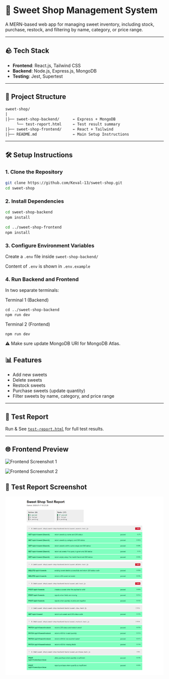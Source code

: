 # 🍬 Sweet Shop Management System

A MERN-based web app for managing sweet inventory, including stock, purchase, restock, and filtering by name, category, or price range.

---

## 🪨 Tech Stack

* **Frontend**: React.js, Tailwind CSS
* **Backend**: Node.js, Express.js, MongoDB
* **Testing**: Jest, Supertest

---

## 🔧 Project Structure

```
sweet-shop/
|
|├── sweet-shop-backend/      ← Express + MongoDB
     └── test-report.html     ← Test result summary 
|├── sweet-shop-frontend/     ← React + Tailwind
|├── README.md                ← Main Setup Instructions

```

---

## 🛠️ Setup Instructions

### 1. Clone the Repository

```bash
git clone https://github.com/Keval-13/sweet-shop.git
cd sweet-shop
```

### 2. Install Dependencies

```bash
cd sweet-shop-backend
npm install
```
```bash
cd ../sweet-shop-frontend
npm install
```

### 3. Configure Environment Variables

Create a `.env` file inside `sweet-shop-backend/`

Content of `.env` is shown in `.env.example`

### 4. Run Backend and Frontend

In two separate terminals:

Terminal 1 (Backend)
```
cd ../sweet-shop-backend
npm run dev
```

Terminal 2 (Frontend)
```
npm run dev
```
⚠️ Make sure update MongoDB URI for MongoDB Atlas.


## 📊 Features

* Add new sweets
* Delete sweets
* Restock sweets
* Purchase sweets (update quantity)
* Filter sweets by name, category, and price range

---

## 📃 Test Report

Run & See [`test-report.html`](./sweet-shop-backend/test-report.html) for full test results.

---

## 🌐 Frontend Preview

![Frontend Screenshot 1](./assets/frontend1.png)

![Frontend Screenshot 2](./assets/frontend2.png)

## 🧪 Test Report Screenshot

![Test Report](./assets/test-report.png)

